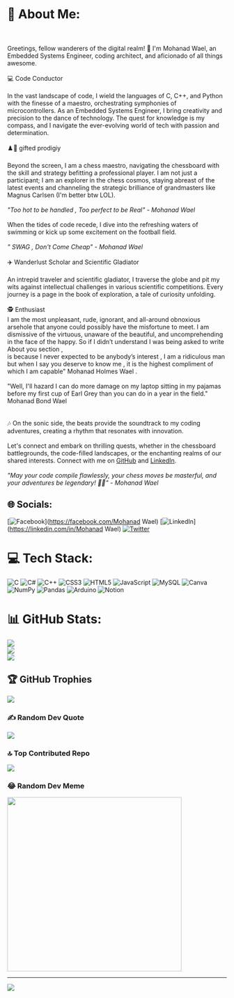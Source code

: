 # 💫 About Me:
<br><br>Greetings, fellow wanderers of the digital realm! 🚀 I'm Mohanad Wael, an Embedded Systems Engineer, coding architect, and aficionado of all things awesome.<br><br>💻 Code Conductor<br><br>In the vast landscape of code, I wield the languages of C, C++, and Python with the finesse of a maestro, orchestrating symphonies of microcontrollers. As an Embedded Systems Engineer, I bring creativity and precision to the dance of technology. The quest for knowledge is my compass, and I navigate the ever-evolving world of tech with passion and determination.<br><br> ♟️🌊  gifted prodigiy <br><br>Beyond the screen, I am a chess maestro, navigating the chessboard with the skill and strategy befitting a professional player. I am not just a participant; I am an explorer in the chess cosmos, staying abreast of the latest events and channeling the strategic brilliance of grandmasters like Magnus Carlsen (I'm better btw LOL).<br><br>*"Too hot to be handled , Too perfect to be Real" - Mohanad Wael*<br><br>When the tides of code recede, I dive into the refreshing waters of swimming or kick up some excitement on the football field. <br><br>*" SWAG , Don't Come Cheap" - Mohanad Wael*<br><br> ✈️ Wanderlust Scholar and Scientific Gladiator<br><br>An intrepid traveler and scientific gladiator, I traverse the globe and pit my wits against intellectual challenges in various scientific competitions. Every journey is a page in the book of exploration, a tale of curiosity unfolding.<br><br>🕵️ Enthusiast <br>I am the most unpleasant, rude, ignorant, and all-around obnoxious arsehole that anyone could possibly have the misfortune to meet. I am dismissive of the virtuous, unaware of the beautiful, and uncomprehending in the face of the happy. So if I didn’t understand I was being asked to write About you section , <br>is because I never expected to be anybody’s interest , I am a ridiculous man but when I say you deserve to know me , it is the highest compliment of which I am capable" Mohanad Holmes Wael . <br><br>"Well, I'll hazard I can do more damage on my laptop sitting in my pajamas before my first cup of Earl Grey than you can do in a year in the field." Mohanad Bond Wael <br><br><br>🎶 On the sonic side, the beats  provide the soundtrack to my coding adventures, creating a rhythm that resonates with innovation.<br><br>Let's connect and embark on thrilling quests, whether in the chessboard battlegrounds, the code-filled landscapes, or the enchanting realms of our shared interests. Connect with me on [GitHub](https://github.com/your-username) and [LinkedIn](https://www.linkedin.com/in/your-linkedin-profile).<br><br>*"May your code compile flawlessly, your chess moves be masterful, and your adventures be legendary! 🚀✨" - Mohanad Wael*<br>


## 🌐 Socials:
[![Facebook](https://img.shields.io/badge/Facebook-%231877F2.svg?logo=Facebook&logoColor=white)](https://facebook.com/Mohanad Wael) [![LinkedIn](https://img.shields.io/badge/LinkedIn-%230077B5.svg?logo=linkedin&logoColor=white)](https://linkedin.com/in/Mohanad Wael) [![Twitter](https://img.shields.io/badge/Twitter-%231DA1F2.svg?logo=Twitter&logoColor=white)](https://twitter.com/d'Artagnan) 

# 💻 Tech Stack:
![C](https://img.shields.io/badge/c-%2300599C.svg?style=plastic&logo=c&logoColor=white) ![C#](https://img.shields.io/badge/c%23-%23239120.svg?style=plastic&logo=c-sharp&logoColor=white) ![C++](https://img.shields.io/badge/c++-%2300599C.svg?style=plastic&logo=c%2B%2B&logoColor=white) ![CSS3](https://img.shields.io/badge/css3-%231572B6.svg?style=plastic&logo=css3&logoColor=white) ![HTML5](https://img.shields.io/badge/html5-%23E34F26.svg?style=plastic&logo=html5&logoColor=white) ![JavaScript](https://img.shields.io/badge/javascript-%23323330.svg?style=plastic&logo=javascript&logoColor=%23F7DF1E) ![MySQL](https://img.shields.io/badge/mysql-%2300000f.svg?style=plastic&logo=mysql&logoColor=white) ![Canva](https://img.shields.io/badge/Canva-%2300C4CC.svg?style=plastic&logo=Canva&logoColor=white) ![NumPy](https://img.shields.io/badge/numpy-%23013243.svg?style=plastic&logo=numpy&logoColor=white) ![Pandas](https://img.shields.io/badge/pandas-%23150458.svg?style=plastic&logo=pandas&logoColor=white) ![Arduino](https://img.shields.io/badge/-Arduino-00979D?style=plastic&logo=Arduino&logoColor=white) ![Notion](https://img.shields.io/badge/Notion-%23000000.svg?style=plastic&logo=notion&logoColor=white)
# 📊 GitHub Stats:
![](https://github-readme-stats.vercel.app/api?username=MohanadWael1&theme=gotham&hide_border=false&include_all_commits=true&count_private=false)<br/>
![](https://github-readme-streak-stats.herokuapp.com/?user=MohanadWael1&theme=gotham&hide_border=false)<br/>
![](https://github-readme-stats.vercel.app/api/top-langs/?username=MohanadWael1&theme=gotham&hide_border=false&include_all_commits=true&count_private=false&layout=compact)

## 🏆 GitHub Trophies
![](https://github-profile-trophy.vercel.app/?username=MohanadWael1&theme=algolia&no-frame=true&no-bg=true&margin-w=4)

### ✍️ Random Dev Quote
![](https://quotes-github-readme.vercel.app/api?type=horizontal&theme=radical)

### 🔝 Top Contributed Repo
![](https://github-contributor-stats.vercel.app/api?username=MohanadWael1&limit=5&theme=dark&combine_all_yearly_contributions=true)

### 😂 Random Dev Meme
<img src='https://randommeme-five.vercel.app/' style="height: 400px;"/>

---
[![](https://visitcount.itsvg.in/api?id=MohanadWael1&icon=8&color=1)](https://visitcount.itsvg.in)

